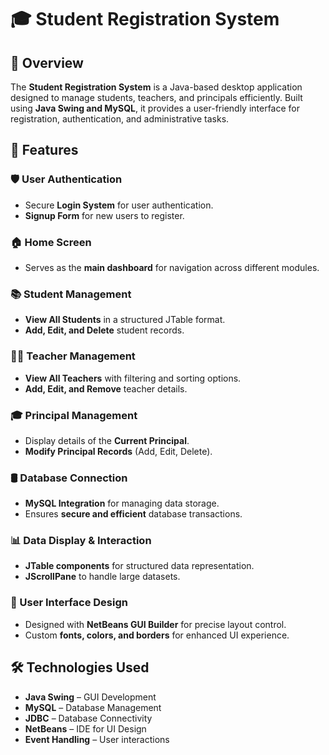 
# 🎓 Student Registration System  

## 📌 Overview  
The **Student Registration System** is a Java-based desktop application designed to manage students, teachers, and principals efficiently. Built using **Java Swing and MySQL**, it provides a user-friendly interface for registration, authentication, and administrative tasks.  

## 🚀 Features  

### 🛡️ User Authentication  
- Secure **Login System** for user authentication.  
- **Signup Form** for new users to register.  

### 🏠 Home Screen  
- Serves as the **main dashboard** for navigation across different modules.  

### 📚 Student Management  
- **View All Students** in a structured JTable format.  
- **Add, Edit, and Delete** student records.  

### 👩‍🏫 Teacher Management  
- **View All Teachers** with filtering and sorting options.  
- **Add, Edit, and Remove** teacher details.  

### 🎓 Principal Management  
- Display details of the **Current Principal**.  
- **Modify Principal Records** (Add, Edit, Delete).  

### 🛢️ Database Connection  
- **MySQL Integration** for managing data storage.  
- Ensures **secure and efficient** database transactions.  

### 📊 Data Display & Interaction  
- **JTable components** for structured data representation.  
- **JScrollPane** to handle large datasets.  

### 🎨 User Interface Design  
- Designed with **NetBeans GUI Builder** for precise layout control.  
- Custom **fonts, colors, and borders** for enhanced UI experience.  

## 🛠️ Technologies Used  
- **Java Swing** – GUI Development  
- **MySQL** – Database Management  
- **JDBC** – Database Connectivity  
- **NetBeans** – IDE for UI Design  
- **Event Handling** – User interactions  
